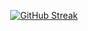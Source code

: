 <p align="center">
    <a href="https://git.io/streak-stats">
        <img src="https://streakstats.demolab.comuser=&theme=dark&hide_border=true&border_radius=35&date_format=j%20M%5B%20Y%5D&card_width=500&background=75%2CE9E9E9%2C040A50&border=000000CA&stroke=000000CA&ring=0000009C&fire=6A6E97&currStreakNum=6A6E97&sideNums=6A6E97&currStreakLabel=000000BD&sideLabels=000000B3&dates=000000CA&excludeDaysLabel=000000CA" alt="GitHub Streak" />
    </a>
</p>

